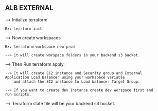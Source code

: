 ALB EXTERNAL
--------------

--> Intialize terraform
    
    Ex: terrform init
    
--> Now create workspaces

    Ex: terraform workspace new prod

    --> It will create worspace folders in your backend s3 bucket.

--> Then Run terraform apply.

    --> It will create EC2 instance and Security group and External Application Load Balancer using your workspace variable 
        and attach the EC2 instance to Load balancer Target Group.
   
    --> If you want to create dev instance create dev worspace first and run scripts.

--> Terraform state file will be your backend s3 bucket.
